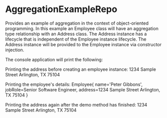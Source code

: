 # AggregationExampleRepo
Provides an example of aggregation in the context of object-oriented programming. In this example an Employee class will have an aggregation type relationship with an Address class. The Address instance has a lifecycle that is independent of the Employee instance lifecycle.  The Address instance will be provided to the Employee instance via constructor injection.

The console application will print the following:

Printing the address before creating an employee instance:
1234 Sample Street
Arlington, TX 75104

Printing the employee's details:
Employee{
	name='Peter Gibbons',
	jobRole=Senior Software Engineer,
	address=1234 Sample Street
			Arlington, TX 75104
}

Printing the address again after the demo method has finished:
1234 Sample Street
Arlington, TX 75104
